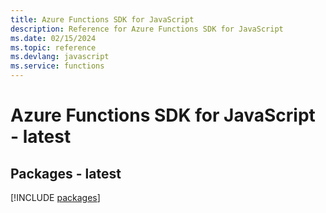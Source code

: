 ```yaml
---
title: Azure Functions SDK for JavaScript
description: Reference for Azure Functions SDK for JavaScript
ms.date: 02/15/2024
ms.topic: reference
ms.devlang: javascript
ms.service: functions
---
```

# Azure Functions SDK for JavaScript - latest
## Packages - latest
[!INCLUDE [packages](functions-index.md)]